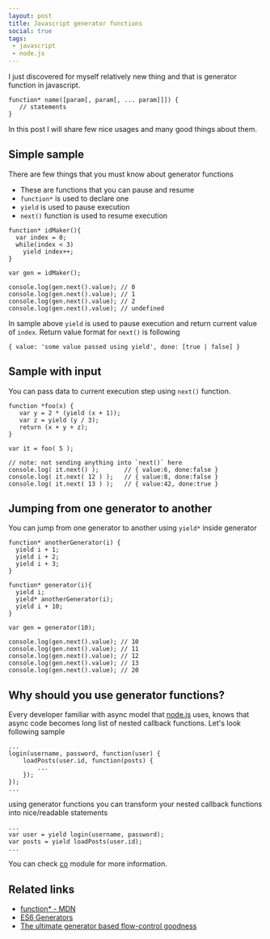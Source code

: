 ```yaml
---
layout: post
title: Javascript generator functions
social: true
tags:
 - javascript
 - node.js
---
```

I just discovered for myself relatively new thing and that is generator function in javascript.

<pre><code class="language-javascript">function* name([param[, param[, ... param]]]) {
   // statements
}</code></pre>

In this post I will share few nice usages and many good things about them.
<!--more-->

## Simple sample

There are few things that you must know about generator functions

 - These are functions that you can pause and resume
 - `function*` is used to declare one
 - `yield` is used to pause execution
 - `next()` function is used to resume execution

<pre><code class="language-javascript">function* idMaker(){
  var index = 0;
  while(index < 3)
    yield index++;
}

var gen = idMaker();

console.log(gen.next().value); // 0
console.log(gen.next().value); // 1
console.log(gen.next().value); // 2
console.log(gen.next().value); // undefined</code></pre>

In sample above `yield` is used to pause execution and return current value of `index`.
Return value format for `next()` is following

<pre><code class="language-json">{ value: 'some value passed using yield', done: [true | false] }</code></pre>

## Sample with input

You can pass data to current execution step using `next()` function.

<pre><code class="language-javascript">function *foo(x) {
   var y = 2 * (yield (x + 1));
   var z = yield (y / 3);
   return (x + y + z);
}

var it = foo( 5 );

// note: not sending anything into `next()` here
console.log( it.next() );       // { value:6, done:false }
console.log( it.next( 12 ) );   // { value:8, done:false }
console.log( it.next( 13 ) );   // { value:42, done:true }
</code></pre>

## Jumping from one generator to another

You can jump from one generator to another using `yield*` inside generator

<pre><code class="language-javascript">function* anotherGenerator(i) {
  yield i + 1;
  yield i + 2;
  yield i + 3;
}

function* generator(i){
  yield i;
  yield* anotherGenerator(i);
  yield i + 10;
}

var gen = generator(10);

console.log(gen.next().value); // 10
console.log(gen.next().value); // 11
console.log(gen.next().value); // 12
console.log(gen.next().value); // 13
console.log(gen.next().value); // 20
</code></pre>

## Why should you use generator functions?

Every developer familiar with async model that [node.js](https://nodejs.org/) uses, knows that async
code becomes long list of nested callback functions. Let's look following sample

<pre><code class="language-javascript">...
login(username, password, function(user) {
    loadPosts(user.id, function(posts) {
        ...
    });
});
...
</code></pre>

using generator functions you can transform your nested callback functions into nice/readable statements

<pre><code class="language-javascript">...
var user = yield login(username, password);
var posts = yield loadPosts(user.id);
...
</code></pre>

You can check [co](https://github.com/tj/co) module for more information.

## Related links
- [function* - MDN](https://developer.mozilla.org/en-US/docs/Web/JavaScript/Reference/Statements/function*)
- [ES6 Generators](https://davidwalsh.name/es6-generators)
- [The ultimate generator based flow-control goodness](https://github.com/tj/co)